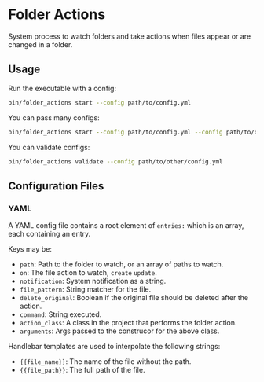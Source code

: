 # Folder Actions

System process to watch folders and take actions when files appear or are changed in a folder.

## Usage

Run the executable with a config:

```bash
bin/folder_actions start --config path/to/config.yml
```

You can pass many configs:
```bash
bin/folder_actions start --config path/to/config.yml --config path/to/other/config.yml
```

You can validate configs:
```bash
bin/folder_actions validate --config path/to/other/config.yml
```


## Configuration Files

### YAML

A YAML config file contains a root element of `entries:` which is an array, each containing an entry.

Keys may be:

* `path`: Path to the folder to watch, or an array of paths to watch.
* `on`: The file action to watch, `create` `update`.
* `notification`: System notification as a string.
* `file_pattern`: String matcher for the file.
* `delete_original`: Boolean if the original file should be deleted after the action.
* `command`: String executed.
* `action_class`: A class in the project that performs the folder action.
* `arguments`: Args passed to the construcor for the above class.


Handlebar templates are used to interpolate the following strings:

* `{{file_name}}`: The name of the file without the path.
* `{{file_path}}`: The full path of the file.
